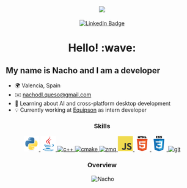 <div id="header" align="center">
  <img src="https://media1.giphy.com/media/qgQUggAC3Pfv687qPC/giphy.gif?cid=ecf05e47ibj2t677cmms5d5jxlndoc18zrg1n6bm8j3b9702&rid=giphy.gif&ct=g" width="100"/>
  <br /><br />
  <div id="badges">
    <a href="https://www.linkedin.com/in/i%C3%B1aki-d-a16575142">
      <img src="https://img.shields.io/badge/LinkedIn-blue?style=for-the-badge&logo=linkedin&logoColor=white" alt="LinkedIn Badge"/>
    </a>
  </div>
</div>

<h1 align="center">Hello! :wave:</h1>

<h2>My name is Nacho and I am a developer</h2>

*    🌍 Valencia, Spain
*    ✉️ nachodl.queso@gmail.com
*    🧠 Learning about AI and cross-platform desktop development
*    💡 Currently working at [Equipson](https://www.equipson.es/) as intern developer

<h3 align="center">Skills</h3>
<p align="center"> 

<a href="https://www.python.org" target="_blank" rel="noreferrer"> 
<img src="https://raw.githubusercontent.com/devicons/devicon/master/icons/python/python-original.svg" alt="python" width="40" height="40"/> </a>

<a href="https://www.java.com" target="_blank" rel="noreferrer"> 
<img src="https://raw.githubusercontent.com/devicons/devicon/master/icons/java/java-original.svg" alt="java" width="40" height="40"/> </a> 

<a href="https://cplusplus.com/" target="_blank" rel="noreferrer"> 
<img src="https://upload.wikimedia.org/wikipedia/commons/1/18/ISO_C%2B%2B_Logo.svg" alt="c++" width="40" height="40"/> </a> 

<a href="https://cmake.org/" target="_blank" rel="noreferrer"> 
<img src="https://upload.wikimedia.org/wikipedia/commons/thumb/1/13/Cmake.svg/1024px-Cmake.svg.png" alt="cmake" width="40" height="40"/> </a>
  
<a href="https://zeromq.org/" target="_blank" rel="noreferrer"> 
<img src="https://img.stackshare.io/service/1064/zeromq.png" alt="zmq" width="40" height="40"/> </a>
  
<a href="https://developer.mozilla.org/en-US/docs/Web/JavaScript" target="_blank" rel="noreferrer"> 
<img src="https://raw.githubusercontent.com/devicons/devicon/master/icons/javascript/javascript-original.svg" alt="javascript" width="40" height="40"/> </a> 

<a href="https://www.w3.org/html/" target="_blank" rel="noreferrer"> 
<img src="https://raw.githubusercontent.com/devicons/devicon/master/icons/html5/html5-original-wordmark.svg" alt="html5" width="40" height="40"/> </a> 

<a href="https://www.w3schools.com/css/" target="_blank" rel="noreferrer"> 
<img src="https://raw.githubusercontent.com/devicons/devicon/master/icons/css3/css3-original-wordmark.svg" alt="css3" width="40" height="40"/> </a> 

<a href="https://git-scm.com/" target="_blank" rel="noreferrer"> 
<img src="https://www.vectorlogo.zone/logos/git-scm/git-scm-icon.svg" alt="git" width="40" height="40"/> </a> 

</p>

<h3 align="center">Overview</h3>
<p align = "center">&nbsp;<img align="center" src="https://github-readme-stats.vercel.app/api?username=CheesyNacho10&show_icons=true&locale=en" alt="Nacho" /></p>


